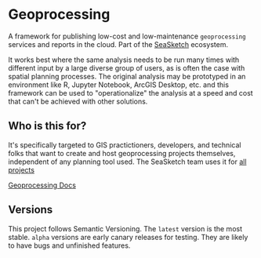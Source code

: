 # Geoprocessing

A framework for publishing low-cost and low-maintenance `geoprocessing` services and reports in the cloud.  Part of the [SeaSketch](https://seasketch.org/) ecosystem.

It works best where the same analysis needs to be run many times with different input by a large diverse group of users, as is often the case with spatial planning processes.  The original analysis may be prototyped in an environment like R, Jupyter Notebook, ArcGIS Desktop, etc. and this framework can be used to "operationalize" the analysis at a speed and cost that can't be achieved with other solutions.

## Who is this for?

It's specifically targeted to GIS practictioners, developers, and technical folks that want to create and host geoprocessing projects themselves, independent of any planning tool used. The SeaSketch team uses it for [all projects](https://github.com/mcclintock-lab?q=-next&type=&language=&sort=)

[Geoprocessing Docs](https://github.com/seasketch/geoprocessing#readme)

## Versions

This project follows Semantic Versioning. The `latest` version is the most stable. `alpha` versions are early canary releases for testing.  They are likely to have bugs and unfinished features.